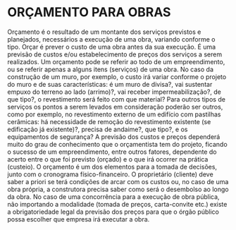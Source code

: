 
# ORÇAMENTO PARA OBRAS 

Orçamento é o resultado de um montante dos serviços previstos e planejados, necessários a execução de uma obra, variando conforme o tipo. Orçar é prever o custo de uma obra antes da sua execução. É uma previsão de custos e/ou estabelecimento de preços dos serviços a serem realizados. 
Um orçamento pode se referir ao todo de um empreendimento, ou se referir apenas a alguns itens (serviços) de uma obra. No caso da construção de um muro, por exemplo, o custo irá variar conforme o projeto do muro e de suas características: é um muro de divisa?, vai sustentar empuxo do terreno ao lado (arrimo)?, vai receber impermeabilização?, de que tipo?, o revestimento será feito com que material? Para outros tipos de serviços os pontos a serem levados em consideração poderão ser outros, como por exemplo, no revestimento externo de um edifício com pastilhas cerâmicas: há necessidade de remoção do revestimento existente (se edificação já existente)?, precisa de andaime?, que tipo?, e os equipamentos de segurança? A previsão dos custos e preços dependerá muito do grau de conhecimento que o orçamentista tem do projeto, ficando o sucesso de um empreendimento, entre outros fatores, dependente do acerto entre o que foi previsto (orçado) e o que irá ocorrer na prática (custeio). O orçamento é um dos elementos para a tomada de decisões, junto com o cronograma físico-financeiro. O proprietário (cliente) deve saber a priori se terá condições de arcar com os custos ou, no caso de uma obra própria, a construtora precisa saber como será o desembolso ao longo da obra. No caso de uma concorrência para a execução de obra pública, não importando a modalidade (tomada de preços, carta-convite etc.) existe a obrigatoriedade legal da previsão dos preços para que o órgão público possa escolher que empresa irá executar a obra.

